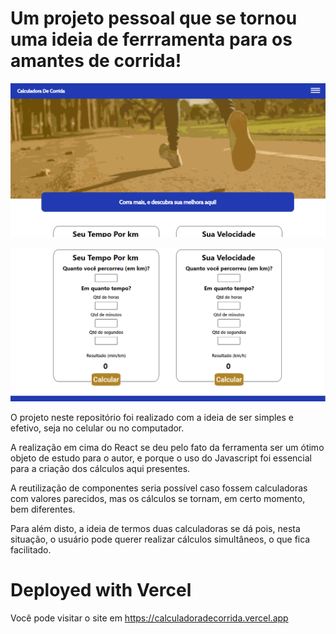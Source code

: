 # Um projeto pessoal que se tornou uma ideia de ferrramenta para os amantes de corrida!

![Sem título](https://github.com/sergioneto12/Pace_Calculator/blob/master/Sem%20t%C3%ADtulo.png)

![Sem Título1](https://github.com/sergioneto12/Pace_Calculator/blob/master/Sem%20t%C3%ADtulo1.png)

O projeto neste repositório foi realizado com a ideia de ser simples e efetivo, seja no celular ou no computador.

A realização em cima do React se deu pelo fato da ferramenta ser um ótimo objeto de estudo para o autor, e porque o uso do Javascript foi essencial para a criação dos cálculos aqui presentes.

A reutilização de componentes seria possível caso fossem calculadoras com valores parecidos, mas os cálculos se tornam, em certo momento, bem diferentes.

Para além disto, a ideia de termos duas calculadoras se dá pois, nesta situação, o usuário pode querer realizar cálculos simultâneos, o que fica facilitado.

# Deployed with Vercel

Você pode visitar o site em https://calculadoradecorrida.vercel.app
